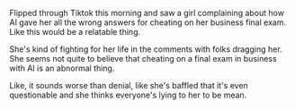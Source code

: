 
Flipped through Tiktok this morning and saw a girl complaining about how AI gave her all the wrong answers for cheating on her business final exam. Like this would be a relatable thing.

She's kind of fighting for her life in the comments with folks dragging her. She seems not quite to believe that cheating on a final exam in business with AI is an abnormal thing.

Like, it sounds worse than denial, like she's baffled that it's even questionable and she thinks everyone's lying to her to be mean.